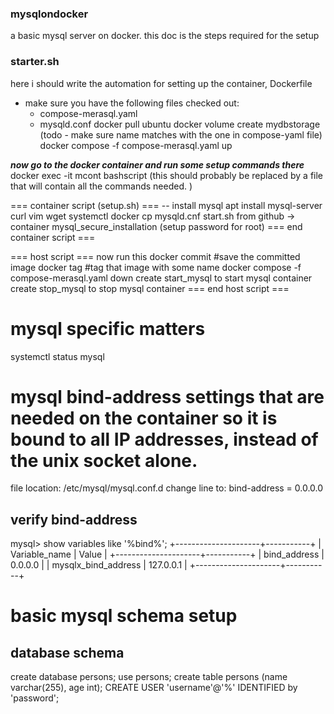 ### mysqlondocker
a basic mysql server on docker. this doc is the steps required for the setup

### starter.sh ###
here i should write the automation for setting up the container, Dockerfile
- make sure you have the following files checked out:
  - compose-merasql.yaml
  - mysqld.conf
docker pull ubuntu
docker volume create mydbstorage (todo - make sure name matches with the one in compose-yaml file)
docker compose -f compose-merasql.yaml up

_**now go to the docker container and run some setup commands there**_
docker exec -it mcont bashscript (this should probably be replaced by a file that will contain all the commands needed. )

=== container script (setup.sh) ===
-- install mysql
apt install mysql-server curl vim wget systemctl 
docker cp mysqld.cnf start.sh from github -> container
mysql_secure_installation (setup password for root)
=== end container script ===

=== host script ===
now run this docker commit #save the committed image
docker tag #tag that image with some name
docker compose -f compose-merasql.yaml down
create start_mysql to start mysql container
create stop_mysql to stop mysql container 
=== end host script ===



# mysql specific matters
systemctl status mysql

# mysql bind-address settings that are needed on the container so it is bound to all IP addresses, instead of the unix socket alone.
file location: /etc/mysql/mysql.conf.d
change line to:
bind-address            = 0.0.0.0

## verify bind-address
mysql> show variables like '%bind%';
+---------------------+-----------+
| Variable_name       | Value     |
+---------------------+-----------+
| bind_address        | 0.0.0.0   |
| mysqlx_bind_address | 127.0.0.1 |
+---------------------+-----------+

# basic mysql schema setup
## database schema
create database persons;
use persons;
create table persons (name varchar(255), age int);
CREATE USER 'username'@'%' IDENTIFIED by 'password';


